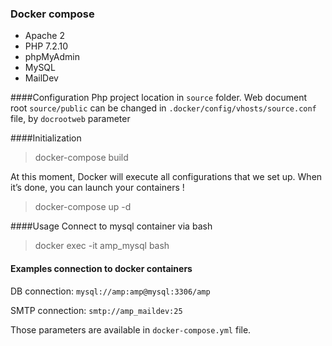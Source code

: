### Docker compose 
- Apache 2
- PHP 7.2.10
- phpMyAdmin
- MySQL
- MailDev

####Configuration
Php project location in `source` folder.
Web document root `source/public` can be changed in `.docker/config/vhosts/source.conf` file, by `docrootweb` parameter

####Initialization
> docker-compose build

At this moment, Docker will execute all configurations that we set up. When it’s done, you can launch your containers !
> docker-compose up -d

####Usage
Connect to mysql container via bash

> docker exec -it amp_mysql bash

#### Examples connection to docker containers
DB connection: `mysql://amp:amp@mysql:3306/amp`

SMTP connection: `smtp://amp_maildev:25`
 
Those parameters are available in `docker-compose.yml` file.

